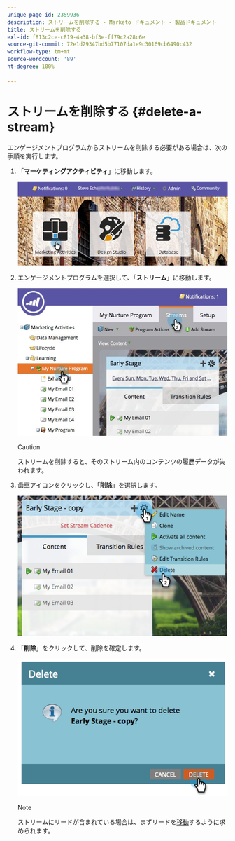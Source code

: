 ```yaml
---
unique-page-id: 2359936
description: ストリームを削除する - Marketo ドキュメント - 製品ドキュメント
title: ストリームを削除する
exl-id: f813c2ce-c819-4a38-bf3e-ff79c2a28c6e
source-git-commit: 72e1d29347bd5b77107da1e9c30169cb6490c432
workflow-type: tm+mt
source-wordcount: '89'
ht-degree: 100%

---
```


# ストリームを削除する {#delete-a-stream}

エンゲージメントプログラムからストリームを削除する必要がある場合は、次の手順を実行します。

1. 「**マーケティングアクティビティ**」に移動します。

   ![](assets/login-marketing-activities-1.png)

1. エンゲージメントプログラムを選択して、「**ストリーム**」に移動します。

   ![](assets/cloneasteam-2.jpg)

   >[!CAUTION]
   >
   >ストリームを削除すると、そのストリーム内のコンテンツの履歴データが失われます。

1. 歯車アイコンをクリックし、「**削除**」を選択します。

   ![](assets/image2014-9-15-17-3a47-3a27.png)

1. 「**削除**」をクリックして、削除を確定します。

   ![](assets/image2014-9-15-17-3a47-3a31.png)

   >[!NOTE]
   >
   >ストリームにリードが含まれている場合は、まずリードを[移動](/help/marketo/product-docs/core-marketo-concepts/smart-campaigns/program-flow-actions/change-engagement-program-stream.md)するように求められます。
